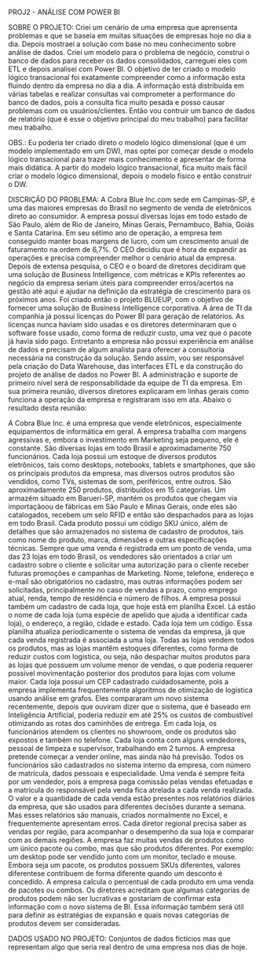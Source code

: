 PROJ2 - ANÁLISE COM POWER BI

SOBRE O PROJETO: Criei um cenário de uma empresa que aprensenta problemas e que se baseia em muitas situações de empresas hoje no dia a dia. 
Depois mostraei a solução com base no meu conhecimento sobre análise de dados. Criei um modelo para o problema de negócio, construi o banco de dados para receber os dados consolidados, carreguei eles com ETL e depois analisei com Power BI.
O objetivo de ter criado o modelo lógico transacional foi exatamente compreender como a informação esta fluindo dentro da empresa no dia a dia. A informação está distribuída em várias tabelas e realizar consultas vai comprometer a performance do banco de dados, pois a consulta fica muito pesada e posso causar problemas com os usuários/clientes. Então vou contruir um banco de dados de relatório (que é esse o objetivo principal do meu trabalho) para facilitar meu trabalho. 
    
OBS.: Eu poderia ter criado direto o modelo lógico dimensional (que é um modelo implementado em um DW), mas optei por começar desde o modelo lógico transacional para trazer mais conhecimento e apresentar de forma mais didática. A partir do modelo lógico transacional, fica muito mais fácil criar o modelo lógico dimensional, depois o modelo físico e então construir o DW.

DISCRIÇÃO DO PROBLEMA: A Cobra Blue Inc.com sede em Campinas-SP, é uma das maiores empresas do Brasil no segmento de venda de eletrônicos direto ao consumidor.
A empresa possui diversas lojas em todo estado de São Paulo, além de Rio de Janeiro, Minas Gerais, Pernambuco, Bahia, Goiás e Santa Catarina. 
Em seu sétimo ano de operação, a empresa tem conseguido manter boas margens de lucro, com um crescimento anual de faturamento na ordem de 6,7%. O CEO decidiu que é hora de expandir as operações e precisa compreender melhor o cenário atual da empresa. 
Depois de extensa pesquisa, o CEO e o board de diretores decidiram que uma solução de Business Intelligence, com métricas e KPIs referentes ao negócio da empresa seriam úteis para compreender erros/acertos na gestão até aqui e ajudar na definição da estratégia de crescimento para os próximos anos.
Foi criado então o projeto BLUEUP, com o objetivo de fornecer uma solução de Business Intelligence corporativa. A área de TI da companhia já possui licenças do Power BI para geração de relatórios. 
As licenças nunca haviam sido usadas e os diretores determinaram que o software fosse usado, como forma de reduzir custo, uma vez que o pacote já havia sido pago.
Entretanto a empresa não possui experiência em análise de dados e precisam de algum analista para oferecer a consultoria necessária na construção da solução. 
Sendo assim, vou ser responsável pela criação do Data Warehouse, das interfaces ETL e da construção do projeto de análise de dados no Power BI. A administração e suporte de primeiro nível será de responsabilidade da equipe de TI da empresa. 
Em sua primeira reunião, diversos diretores explicaram em linhas gerais como funciona a operação da empresa e registraram isso em ata. 
Abaixo o resultado desta reunião:

A Cobra Blue Inc. é uma empresa que vende eletrônicos, especialmente equipamentos de informática em geral. A empresa trabalha com margens agressivas e, embora o investimento em Marketing seja pequeno, ele é constante.
São diversas lojas em todo Brasil e aproximadamente 750 funcionários. Cada loja possui um estoque de diversos produtos eletrônicos, tais como desktops, notebooks, tablets e smartphones, que são os principais produtos da empresa, mas diversos outros produtos são vendidos, como TVs, sistemas de som, periféricos, entre outros. 
São aproximadamente 250 produtos, distribuídos em 15 categorias. Um armazém situado em Barueri-SP, mantém os produtos que chegam via importaçãoou de fábricas em São Paulo e Minas Gerais, onde eles são catalogados, recebem um selo RFID e então são despachados para as lojas em todo Brasil. 
Cada produto possui um código SKU único, além de detalhes que são armazenados no sistema de cadastro de produtos, tais como nome do produto, marca, dimensões e outras especificações técnicas.
Sempre que uma venda é registrada em um ponto de venda, uma das 23 lojas em todo Brasil, os vendedores são orientados a criar um cadastro sobre o cliente e solicitar uma autorização para o cliente receber futuras promoções e campanhas de Marketing.
Nome, telefone, endereço e e-mail são obrigatórios no cadastro, mas outras informações podem ser solicitadas, principalmente no caso de vendas a prazo, como emprego atual, renda, tempo de residência e número de filhos.
A empresa possui também um cadastro de cada loja, que hoje está em planilha Excel. Lá estão o nome de cada loja (uma espécie de apelido que ajuda a identificar cada loja), o endereço, a região, cidade e estado. 
Cada loja tem um código. Essa planilha atualiza periodicamente o sistema de vendas da empresa, já que cada venda registrada é associada a uma loja. Todas as lojas vendem todos os produtos, mas as lojas mantêm estoques diferentes, como forma de reduzir custos com logística, ou seja, não despachar muitos produtos para as lojas que possuem um volume menor de vendas, o que poderia requerer possível movimentação posterior dos produtos para lojas com volume maior. 
Cada loja possui um CEP cadastrado cuidadosamente, pois a empresa implementa frequentemente algoritmos de otimização de logística usando análise em grafos. Eles compararam um novo sistema recentemente, depois que ouviram dizer que o sistema, que é baseado em Inteligência Artificial, poderia reduzir em até 25% os custos de combustível otimizando as rotas dos caminhões de entrega.
Em cada loja, os funcionários atendem os clientes no showroom, onde os produtos são expostos e também no telefone. Cada loja conta com alguns vendedores, pessoal de limpeza e supervisor, trabalhando em 2 turnos. A empresa pretende começar a vender online, mas ainda não há previsão.
Todos os funcionários são cadastrados no sistema interno da empresa, com número de matrícula, dados pessoais e especialidade. Uma venda é sempre feita por um vendedor, pois a empresa paga comissão pelas vendas efetuadas e a matrícula do responsável pela venda fica atrelada a cada venda realizada. 
O valor e a quantidade de cada venda estão presentes nos relatórios diários da empresa, que são usados para diferentes decisões durante a semana. Mas esses relatórios são manuais, criados normalmente no Excel, e frequentemente apresentam erros. Cada diretor regional precisa saber as vendas por região, para acompanhar o desempenho da sua loja e comparar com as demais regiões.
A empresa faz muitas vendas de produtos como um único pacote ou combo, mas que são produtos diferentes. Por exemplo: um desktop pode ser vendido junto com um monitor, teclado e mouse. Embora seja um pacote, os produtos possuem SKUs diferentes, valores diferentese contribuem de forma diferente quando um desconto é concedido. A empresa calcula o percentual de cada produto em uma venda de pacotes ou combos. 
Os diretores acreditam que algumas categorias de produtos podem não ser lucrativas e gostariam de confirmar esta informação com o novo sistema de BI. Essa informação também será útil para definir as estratégias de expansão e quais novas categorias de produtos devem ser consideradas.




DADOS USADO NO PROJETO: Conjuntos de dados fictícios mas que representam algo que seria real dentro de uma empresa nos dias de hoje.

